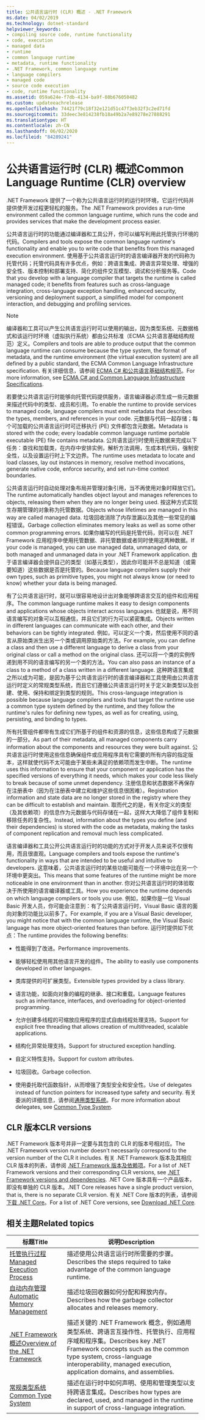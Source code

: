 ```yaml
---
title: 公共语言运行时 (CLR) 概述 - .NET Framework
ms.date: 04/02/2019
ms.technology: dotnet-standard
helpviewer_keywords:
- compiling source code, runtime functionality
- code, execution
- managed data
- runtime
- common language runtime
- metadata, runtime functionality
- .NET Framework, common language runtime
- language compilers
- managed code
- source code execution
- code, runtime functionality
ms.assetid: 059a624e-f7db-4134-ba9f-08b676050482
ms.custom: updateeachrelease
ms.openlocfilehash: 74421f79c18f32e121d51c47f3eb32f3c2ed71fd
ms.sourcegitcommit: 33deec3e814238fb18a49b2a7e89278e27888291
ms.translationtype: HT
ms.contentlocale: zh-CN
ms.lasthandoff: 06/02/2020
ms.locfileid: "84289241"
---
```

# <a name="common-language-runtime-clr-overview"></a><span data-ttu-id="97966-102">公共语言运行时 (CLR) 概述</span><span class="sxs-lookup"><span data-stu-id="97966-102">Common Language Runtime (CLR) overview</span></span>

<span data-ttu-id="97966-103">.NET Framework 提供了一个称为公共语言运行时的运行时环境，它运行代码并提供使开发过程更轻松的服务。</span><span class="sxs-lookup"><span data-stu-id="97966-103">The .NET Framework provides a run-time environment called the common language runtime, which runs the code and provides services that make the development process easier.</span></span>

<span data-ttu-id="97966-104">公共语言运行时的功能通过编译器和工具公开，你可以编写利用此托管执行环境的代码。</span><span class="sxs-lookup"><span data-stu-id="97966-104">Compilers and tools expose the common language runtime's functionality and enable you to write code that benefits from this managed execution environment.</span></span> <span data-ttu-id="97966-105">使用基于公共语言运行时的语言编译器开发的代码称为托管代码；托管代码具有许多优点，例如：跨语言集成、跨语言异常处理、增强的安全性、版本控制和部署支持、简化的组件交互模型、调试和分析服务等。</span><span class="sxs-lookup"><span data-stu-id="97966-105">Code that you develop with a language compiler that targets the runtime is called managed code; it benefits from features such as cross-language integration, cross-language exception handling, enhanced security, versioning and deployment support, a simplified model for component interaction, and debugging and profiling services.</span></span>

> [!NOTE]
> <span data-ttu-id="97966-106">编译器和工具可以产生公共语言运行时可以使用的输出，因为类型系统、元数据格式和该运行时环境（虚拟执行系统）都由公共标准（ECMA 公共语言基础结构规范）定义。</span><span class="sxs-lookup"><span data-stu-id="97966-106">Compilers and tools are able to produce output that the common language runtime can consume because the type system, the format of metadata, and the runtime environment (the virtual execution system) are all defined by a public standard, the ECMA Common Language Infrastructure specification.</span></span> <span data-ttu-id="97966-107">有关详细信息，请参阅 [ECMA C# 和公共语言基础结构规范](https://visualstudio.microsoft.com/license-terms/ecma-c-common-language-infrastructure-standards/)。</span><span class="sxs-lookup"><span data-stu-id="97966-107">For more information, see [ECMA C# and Common Language Infrastructure Specifications](https://visualstudio.microsoft.com/license-terms/ecma-c-common-language-infrastructure-standards/).</span></span>

<span data-ttu-id="97966-108">若要使公共语言运行时能够向托管代码提供服务，语言编译器必须生成一些元数据来描述代码中的类型、成员和引用。</span><span class="sxs-lookup"><span data-stu-id="97966-108">To enable the runtime to provide services to managed code, language compilers must emit metadata that describes the types, members, and references in your code.</span></span> <span data-ttu-id="97966-109">元数据与代码一起存储；每个可加载的公共语言运行时可迁移执行 (PE) 文件都包含元数据。</span><span class="sxs-lookup"><span data-stu-id="97966-109">Metadata is stored with the code; every loadable common language runtime portable executable (PE) file contains metadata.</span></span> <span data-ttu-id="97966-110">公共语言运行时使用元数据来完成以下任务：查找和加载类，在内存中安排实例，解析方法调用，生成本机代码，强制安全性，以及设置运行时上下文边界。</span><span class="sxs-lookup"><span data-stu-id="97966-110">The runtime uses metadata to locate and load classes, lay out instances in memory, resolve method invocations, generate native code, enforce security, and set run-time context boundaries.</span></span>

<span data-ttu-id="97966-111">公共语言运行时自动处理对象布局并管理对象引用，当不再使用对象时释放它们。</span><span class="sxs-lookup"><span data-stu-id="97966-111">The runtime automatically handles object layout and manages references to objects, releasing them when they are no longer being used.</span></span> <span data-ttu-id="97966-112">按这种方式实现生存期管理的对象称为托管数据。</span><span class="sxs-lookup"><span data-stu-id="97966-112">Objects whose lifetimes are managed in this way are called managed data.</span></span> <span data-ttu-id="97966-113">垃圾回收消除了内存泄漏以及其他一些常见的编程错误。</span><span class="sxs-lookup"><span data-stu-id="97966-113">Garbage collection eliminates memory leaks as well as some other common programming errors.</span></span> <span data-ttu-id="97966-114">如果你编写的代码是托管代码，则可以在 .NET Framework 应用程序中使用托管数据、非托管数据或者同时使用这两种数据。</span><span class="sxs-lookup"><span data-stu-id="97966-114">If your code is managed, you can use managed data, unmanaged data, or both managed and unmanaged data in your .NET Framework application.</span></span> <span data-ttu-id="97966-115">由于语言编译器会提供自己的类型（如基元类型），因此你可能并不总是知道（或需要知道）这些数据是否是托管的。</span><span class="sxs-lookup"><span data-stu-id="97966-115">Because language compilers supply their own types, such as primitive types, you might not always know (or need to know) whether your data is being managed.</span></span>

<span data-ttu-id="97966-116">有了公共语言运行时，就可以很容易地设计出对象能够跨语言交互的组件和应用程序。</span><span class="sxs-lookup"><span data-stu-id="97966-116">The common language runtime makes it easy to design components and applications whose objects interact across languages.</span></span> <span data-ttu-id="97966-117">也就是说，用不同语言编写的对象可以互相通信，并且它们的行为可以紧密集成。</span><span class="sxs-lookup"><span data-stu-id="97966-117">Objects written in different languages can communicate with each other, and their behaviors can be tightly integrated.</span></span> <span data-ttu-id="97966-118">例如，可以定义一个类，然后使用不同的语言从原始类派生出另一个类或调用原始类的方法。</span><span class="sxs-lookup"><span data-stu-id="97966-118">For example, you can define a class and then use a different language to derive a class from your original class or call a method on the original class.</span></span> <span data-ttu-id="97966-119">还可以将一个类的实例传递到用不同的语言编写的另一个类的方法。</span><span class="sxs-lookup"><span data-stu-id="97966-119">You can also pass an instance of a class to a method of a class written in a different language.</span></span> <span data-ttu-id="97966-120">这种跨语言集成之所以成为可能，是因为基于公共语言运行时的语言编译器和工具使用由公共语言运行时定义的常规类型系统，而且它们遵循公共语言运行时关于定义新类型以及创建、使用、保持和绑定到类型的规则。</span><span class="sxs-lookup"><span data-stu-id="97966-120">This cross-language integration is possible because language compilers and tools that target the runtime use a common type system defined by the runtime, and they follow the runtime's rules for defining new types, as well as for creating, using, persisting, and binding to types.</span></span>

<span data-ttu-id="97966-121">所有托管组件都带有生成它们所基于的组件和资源的信息，这些信息构成了元数据的一部分。</span><span class="sxs-lookup"><span data-stu-id="97966-121">As part of their metadata, all managed components carry information about the components and resources they were built against.</span></span> <span data-ttu-id="97966-122">公共语言运行时使用这些信息确保组件或应用程序具有它需要的所有内容的指定版本，这样就使代码不太可能由于某些未满足的依赖项而发生中断。</span><span class="sxs-lookup"><span data-stu-id="97966-122">The runtime uses this information to ensure that your component or application has the specified versions of everything it needs, which makes your code less likely to break because of some unmet dependency.</span></span> <span data-ttu-id="97966-123">注册信息和状态数据不再保存在注册表中（因为在注册表中建立和维护这些信息很困难）。</span><span class="sxs-lookup"><span data-stu-id="97966-123">Registration information and state data are no longer stored in the registry where they can be difficult to establish and maintain.</span></span> <span data-ttu-id="97966-124">取而代之的是，有关你定义的类型（及其依赖项）的信息作为元数据与代码存储在一起，这样大大降低了组件复制和移除任务的复杂性。</span><span class="sxs-lookup"><span data-stu-id="97966-124">Instead, information about the types you define (and their dependencies) is stored with the code as metadata, making the tasks of component replication and removal much less complicated.</span></span>

<span data-ttu-id="97966-125">语言编译器和工具公开公共语言运行时的功能的方式对于开发人员来说不仅很有用，而且很直观。</span><span class="sxs-lookup"><span data-stu-id="97966-125">Language compilers and tools expose the runtime's functionality in ways that are intended to be useful and intuitive to developers.</span></span> <span data-ttu-id="97966-126">这意味着，公共语言运行时的某些功能可能在一个环境中比在另一个环境中更突出。</span><span class="sxs-lookup"><span data-stu-id="97966-126">This means that some features of the runtime might be more noticeable in one environment than in another.</span></span> <span data-ttu-id="97966-127">你对公共语言运行时的体验取决于所使用的语言编译器或工具。</span><span class="sxs-lookup"><span data-stu-id="97966-127">How you experience the runtime depends on which language compilers or tools you use.</span></span> <span data-ttu-id="97966-128">例如，如果你是一位 Visual Basic 开发人员，你可能会注意到：有了公共语言运行时，Visual Basic 语言的面向对象的功能比以前多了。</span><span class="sxs-lookup"><span data-stu-id="97966-128">For example, if you are a Visual Basic developer, you might notice that with the common language runtime, the Visual Basic language has more object-oriented features than before.</span></span> <span data-ttu-id="97966-129">运行时提供如下优点：</span><span class="sxs-lookup"><span data-stu-id="97966-129">The runtime provides the following benefits:</span></span>

- <span data-ttu-id="97966-130">性能得到了改进。</span><span class="sxs-lookup"><span data-stu-id="97966-130">Performance improvements.</span></span>

- <span data-ttu-id="97966-131">能够轻松使用用其他语言开发的组件。</span><span class="sxs-lookup"><span data-stu-id="97966-131">The ability to easily use components developed in other languages.</span></span>

- <span data-ttu-id="97966-132">类库提供的可扩展类型。</span><span class="sxs-lookup"><span data-stu-id="97966-132">Extensible types provided by a class library.</span></span>

- <span data-ttu-id="97966-133">语言功能，如面向对象的编程的继承、接口和重载。</span><span class="sxs-lookup"><span data-stu-id="97966-133">Language features such as inheritance, interfaces, and overloading for object-oriented programming.</span></span>

- <span data-ttu-id="97966-134">允许创建多线程的可缩放应用程序的显式自由线程处理支持。</span><span class="sxs-lookup"><span data-stu-id="97966-134">Support for explicit free threading that allows creation of multithreaded, scalable applications.</span></span>

- <span data-ttu-id="97966-135">结构化异常处理支持。</span><span class="sxs-lookup"><span data-stu-id="97966-135">Support for structured exception handling.</span></span>

- <span data-ttu-id="97966-136">自定义特性支持。</span><span class="sxs-lookup"><span data-stu-id="97966-136">Support for custom attributes.</span></span>

- <span data-ttu-id="97966-137">垃圾回收。</span><span class="sxs-lookup"><span data-stu-id="97966-137">Garbage collection.</span></span>

- <span data-ttu-id="97966-138">使用委托取代函数指针，从而增强了类型安全和安全性。</span><span class="sxs-lookup"><span data-stu-id="97966-138">Use of delegates instead of function pointers for increased type safety and security.</span></span> <span data-ttu-id="97966-139">有关委派的详细信息，请参阅[通用类型系统](base-types/common-type-system.md)。</span><span class="sxs-lookup"><span data-stu-id="97966-139">For more information about delegates, see [Common Type System](base-types/common-type-system.md).</span></span>

## <a name="clr-versions"></a><span data-ttu-id="97966-140">CLR 版本</span><span class="sxs-lookup"><span data-stu-id="97966-140">CLR versions</span></span>

<span data-ttu-id="97966-141">.NET Framework 版本号并非一定要与其包含的 CLR 的版本号相对应。</span><span class="sxs-lookup"><span data-stu-id="97966-141">The .NET Framework version number doesn't necessarily correspond to the version number of the CLR it includes.</span></span> <span data-ttu-id="97966-142">有关 .NET Framework 版本及其相应 CLR 版本的列表，请参阅 [.NET Framework 版本及依赖项](../framework/migration-guide/versions-and-dependencies.md)。</span><span class="sxs-lookup"><span data-stu-id="97966-142">For a list of .NET Framework versions and their corresponding CLR versions, see [.NET Framework versions and dependencies](../framework/migration-guide/versions-and-dependencies.md).</span></span> <span data-ttu-id="97966-143">.NET Core 版本具有一个产品版本，即没有单独的 CLR 版本。</span><span class="sxs-lookup"><span data-stu-id="97966-143">.NET Core releases have a single product version, that is, there is no separate CLR version.</span></span> <span data-ttu-id="97966-144">有关 .NET Core 版本的列表，请参阅[下载 .NET Core](https://dotnet.microsoft.com/download/dotnet-core)。</span><span class="sxs-lookup"><span data-stu-id="97966-144">For a list of .NET Core versions, see [Download .NET Core](https://dotnet.microsoft.com/download/dotnet-core).</span></span>

## <a name="related-topics"></a><span data-ttu-id="97966-145">相关主题</span><span class="sxs-lookup"><span data-stu-id="97966-145">Related topics</span></span>

|<span data-ttu-id="97966-146">标题</span><span class="sxs-lookup"><span data-stu-id="97966-146">Title</span></span>|<span data-ttu-id="97966-147">说明</span><span class="sxs-lookup"><span data-stu-id="97966-147">Description</span></span>|
|-----------|-----------------|
|[<span data-ttu-id="97966-148">托管执行过程</span><span class="sxs-lookup"><span data-stu-id="97966-148">Managed Execution Process</span></span>](managed-execution-process.md)|<span data-ttu-id="97966-149">描述使用公共语言运行时所需要的步骤。</span><span class="sxs-lookup"><span data-stu-id="97966-149">Describes the steps required to take advantage of the common language runtime.</span></span>|
|[<span data-ttu-id="97966-150">自动内存管理</span><span class="sxs-lookup"><span data-stu-id="97966-150">Automatic Memory Management</span></span>](automatic-memory-management.md)|<span data-ttu-id="97966-151">描述垃圾回收器如何分配和释放内存。</span><span class="sxs-lookup"><span data-stu-id="97966-151">Describes how the garbage collector allocates and releases memory.</span></span>|
|[<span data-ttu-id="97966-152">.NET Framework 概述</span><span class="sxs-lookup"><span data-stu-id="97966-152">Overview of the .NET Framework</span></span>](../framework/get-started/overview.md)|<span data-ttu-id="97966-153">描述关键的 .NET Framework 概念，例如通用类型系统、跨语言互操作性、托管执行、应用程序域和程序集。</span><span class="sxs-lookup"><span data-stu-id="97966-153">Describes key .NET Framework concepts such as the common type system, cross-language interoperability, managed execution, application domains, and assemblies.</span></span>|
|[<span data-ttu-id="97966-154">常规类型系统</span><span class="sxs-lookup"><span data-stu-id="97966-154">Common Type System</span></span>](./base-types/common-type-system.md)|<span data-ttu-id="97966-155">描述在运行时中如何声明、使用和管理类型以支持跨语言集成。</span><span class="sxs-lookup"><span data-stu-id="97966-155">Describes how types are declared, used, and managed in the runtime in support of cross-language integration.</span></span>|
